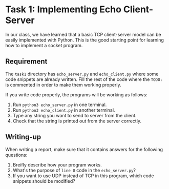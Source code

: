 # Task 1: Implementing Echo Client-Server

In our class, we have learned that a basic TCP client-server model can be easily implemented with Python. This is the good starting point for learning how to implement a socket program. 

## Requirement

The `task1` directory has `echo_server.py` and `echo_client.py` where some code snippets are already written. Fill the rest of the code where the `TODO:` is commented in order to make them working properly.

If you write code properly, the programs will be working as follows:

1. Run `python3 echo_server.py` in one terminal.
3. Run `python3 echo_client.py` in another terminal.
4. Type any string you want to send to server from the client.
5. Check that the string is printed out from the server correctly.

## Writing-up

When writing a report, make sure that it contains answers for the following questions:

1. Breifly describe how your program works.
2. What's the purpose of `line 8` code in the `echo_server.py`?
3. If you want to use UDP instead of TCP in this program, which code snippets should be modified?
